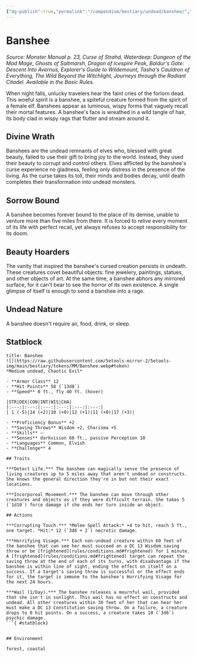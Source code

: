```yaml
---
{"dg-publish":true,"permalink":"/compendium/bestiary/undead/banshee/","tags":["compendium/src/5e/mm","monster/cr/4","monster/environment/coastal","monster/environment/forest","monster/size/medium","monster/type/undead"]}
---
```


# Banshee
*Source: Monster Manual p. 23, Curse of Strahd, Waterdeep: Dungeon of the Mad Mage, Ghosts of Saltmarsh, Dragon of Icespire Peak, Baldur's Gate: Descent Into Avernus, Explorer's Guide to Wildemount, Tasha's Cauldron of Everything, The Wild Beyond the Witchlight, Journeys through the Radiant Citadel. Available in the Basic Rules.*  

When night falls, unlucky travelers hear the faint cries of the forlorn dead. This woeful spirit is a banshee, a spiteful creature formed from the spirit of a female elf. Banshees appear as luminous, wispy forms that vaguely recall their mortal features. A banshee's face is wreathed in a wild tangle of hair, its body clad in wispy rags that flutter and stream around it.

## Divine Wrath

Banshees are the undead remnants of elves who, blessed with great beauty, failed to use their gift to bring joy to the world. Instead, they used their beauty to corrupt and control others. Elves afflicted by the banshee's curse experience no gladness, feeling only distress in the presence of the living. As the curse takes its toll, their minds and bodies decay, until death completes their transformation into undead monsters.

## Sorrow Bound

A banshee becomes forever bound to the place of its demise, unable to venture more than five miles from there. It is forced to relive every moment of its life with perfect recall, yet always refuses to accept responsibility for its doom.

## Beauty Hoarders

The vanity that inspired the banshee's cursed creation persists in undeath. These creatures covet beautiful objects: fine jewelery, paintings, statues, and other objects of art. At the same time, a banshee abhors any mirrored surface, for it can't bear to see the horror of its own existence. A single glimpse of itself is enough to send a banshee into a rage.

## Undead Nature

A banshee doesn't require air, food, drink, or sleep.

## Statblock

```ad-statblock
title: Banshee
![](https://raw.githubusercontent.com/5etools-mirror-2/5etools-img/main/bestiary/tokens/MM/Banshee.webp#token)
*Medium undead, Chaotic Evil*

- **Armor Class** 12 
- **Hit Points** 58 (`13d8`)
- **Speed** 0 ft., fly 40 ft. (hover)

|STR|DEX|CON|INT|WIS|CHA|
|:---:|:---:|:---:|:---:|:---:|:---:|
| 1 (-5)|14 (+2)|10 (+0)|12 (+1)|11 (+0)|17 (+3)|

- **Proficiency Bonus** +2
- **Saving Throws** Wisdom +2, Charisma +5
- **Skills** ⏤
- **Senses** darkvision 60 ft., passive Perception 10
- **Languages** Common, Elvish
- **Challenge** 4

## Traits

***Detect Life.*** The banshee can magically sense the presence of living creatures up to 5 miles away that aren't undead or constructs. She knows the general direction they're in but not their exact locations.

***Incorporeal Movement.*** The banshee can move through other creatures and objects as if they were difficult terrain. She takes 5 (`1d10`) force damage if she ends her turn inside an object.

## Actions

***Corrupting Touch.*** *Melee Spell Attack:* +4 to hit, reach 5 ft., one target. *Hit:* 12 (`3d6 + 2`) necrotic damage.

***Horrifying Visage.*** Each non-undead creature within 60 feet of the banshee that can see her must succeed on a DC 13 Wisdom saving throw or be [frightened](rules/conditions.md#frightened) for 1 minute. A [frightened](rules/conditions.md#frightened) target can repeat the saving throw at the end of each of its turns, with disadvantage if the banshee is within line of sight, ending the effect on itself on a success. If a target's saving throw is successful or the effect ends for it, the target is immune to the banshee's Horrifying Visage for the next 24 hours.

***Wail (1/Day).*** The banshee releases a mournful wail, provided that she isn't in sunlight. This wail has no effect on constructs and undead. All other creatures within 30 feet of her that can hear her must make a DC 13 Constitution saving throw. On a failure, a creature drops to 0 hit points. On a success, a creature takes 10 (`3d6`) psychic damage.
```{ #statblock}


## Environment

forest, coastal